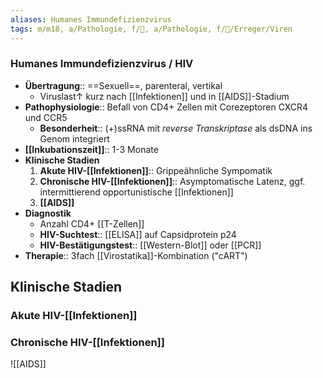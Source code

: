 ```yaml
---
aliases: Humanes Immundefizienzvirus
tags: m/m18, a/Pathologie, f/🦠, a/Pathologie, f/🦠/Erreger/Viren
---
```

### Humanes Immundefizienzvirus / HIV
- **Übertragung**:: ==Sexuell==, parenteral, vertikal
	- Viruslast↑ kurz nach [[Infektionen]] und in [[AIDS]]-Stadium
- **Pathophysiologie**:: Befall von CD4+ Zellen mit Corezeptoren CXCR4 und CCR5
	- **Besonderheit**:: (+)ssRNA mit *reverse Transkriptase* als dsDNA ins Genom integriert
- **[[Inkubationszeit]]**:: 1-3 Monate
- **Klinische Stadien**
	1. **Akute HIV-[[Infektionen]]**:: Grippeähnliche Sympomatik
	2. **Chronische HIV-[[Infektionen]]**:: Asymptomatische Latenz, ggf. intermittierend opportunistische [[Infektionen]]
	3. **[[AIDS]]**
- **Diagnostik**
	- Anzahl CD4+ [[T-Zellen]]
	- **HIV-Suchtest**:: [[ELISA]] auf Capsidprotein p24
	- **HIV-Bestätigungstest**:: [[Western-Blot]] oder [[PCR]]
- **Therapie**:: 3fach [[Virostatika]]-Kombination ("cART")

## Klinische Stadien
### Akute HIV-[[Infektionen]]
### Chronische HIV-[[Infektionen]]
![[AIDS]]